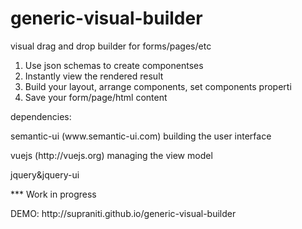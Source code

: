 # generic-visual-builder
visual drag and drop builder for forms/pages/etc

1. Use json schemas to create componentses
3. Instantly view the rendered result
2. Build your layout, arrange components, set components properti
4. Save your form/page/html content

<p>dependencies:</p>
<p>semantic-ui (www.semantic-ui.com) building the user interface</p>
<p>vuejs (http://vuejs.org) managing the view model</p>
<p>jquery&amp;jquery-ui&nbsp;</p>

*** Work in progress

<p>DEMO: http://supraniti.github.io/generic-visual-builder</p>
